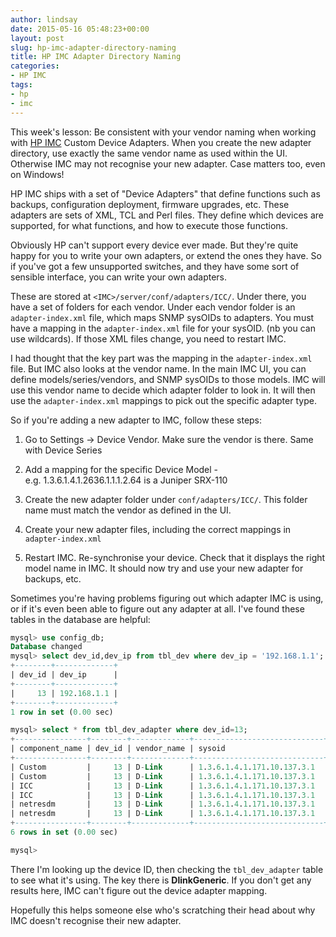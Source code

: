 ```yaml
---
author: lindsay
date: 2015-05-16 05:48:23+00:00
layout: post
slug: hp-imc-adapter-directory-naming
title: HP IMC Adapter Directory Naming
categories:
- HP IMC
tags:
- hp
- imc
---
```


This week's lesson: Be consistent with your vendor naming when working with [HP IMC](https://www.hpe.com/networking/imc/) Custom Device Adapters. When you create the new adapter directory, use exactly the same vendor name as used within the UI. Otherwise IMC may not recognise your new adapter. Case matters too, even on Windows!

HP IMC ships with a set of "Device Adapters" that define functions such as backups, configuration deployment, firmware upgrades, etc. These adapters are sets of XML, TCL and Perl files. They define which devices are supported, for what functions, and how to execute those functions.

Obviously HP can't support every device ever made. But they're quite happy for you to write your own adapters, or extend the ones they have. So if you've got a few unsupported switches, and they have some sort of sensible interface, you can write your own adapters.

These are stored at `<IMC>/server/conf/adapters/ICC/`. Under there, you have a set of folders for each vendor. Under each vendor folder is an `adapter-index.xml` file, which maps SNMP sysOIDs to adapters. You must have a mapping in the `adapter-index.xml` file for your sysOID. (nb you can use wildcards). If those XML files change, you need to restart IMC.

I had thought that the key part was the mapping in the `adapter-index.xml` file. But IMC also looks at the vendor name. In the main IMC UI, you can define models/series/vendors, and SNMP sysOIDs to those models. IMC will use this vendor name to decide which adapter folder to look in. It will then use the `adapter-index.xml` mappings to pick out the specific adapter type.

So if you're adding a new adapter to IMC, follow these steps:




    
  1. Go to Settings -> Device Vendor. Make sure the vendor is there. Same with Device Series

    
  2. Add a mapping for the specific Device Model - e.g. 1.3.6.1.4.1.2636.1.1.1.2.64 is a Juniper SRX-110

    
  3. Create the new adapter folder under `conf/adapters/ICC/`. This folder name must match the vendor as defined in the UI.

    
  4. Create your new adapter files, including the correct mappings in `adapter-index.xml`

    
  5. Restart IMC. Re-synchronise your device. Check that it displays the right model name in IMC. It should now try and use your new adapter for backups, etc.



Sometimes you're having problems figuring out which adapter IMC is using, or if it's even been able to figure out any adapter at all. I've found these tables in the database are helpful:


```sql
mysql> use config_db;
Database changed
mysql> select dev_id,dev_ip from tbl_dev where dev_ip = '192.168.1.1';
+--------+-------------+
| dev_id | dev_ip      |
+--------+-------------+
|     13 | 192.168.1.1 |
+--------+-------------+
1 row in set (0.00 sec)

mysql> select * from tbl_dev_adapter where dev_id=13;
+----------------+--------+-------------+-----------------------------+-----------------+--------------+------------+
| component_name | dev_id | vendor_name | sysoid                      | adapter_name    | adapter_type | error_code |
+----------------+--------+-------------+-----------------------------+-----------------+--------------+------------+
| Custom         |     13 | D-Link      | 1.3.6.1.4.1.171.10.137.3.1  | N/A             |            0 |         18 |
| Custom         |     13 | D-Link      | 1.3.6.1.4.1.171.10.137.3.1  | N/A             |            1 |         18 |
| ICC            |     13 | D-Link      | 1.3.6.1.4.1.171.10.137.3.1  | DlinkGeneric    |            0 |          0 |
| ICC            |     13 | D-Link      | 1.3.6.1.4.1.171.10.137.3.1  | N/A             |            1 |         44 |
| netresdm       |     13 | D-Link      | 1.3.6.1.4.1.171.10.137.3.1  | N/A             |            0 |         18 |
| netresdm       |     13 | D-Link      | 1.3.6.1.4.1.171.10.137.3.1  | N/A             |            1 |         18 |
+----------------+--------+-------------+-----------------------------+-----------------+--------------+------------+
6 rows in set (0.00 sec)

mysql>
```


There I'm looking up the device ID, then checking the `tbl_dev_adapter` table to see what it's using. The key there is **DlinkGeneric**. If you don't get any results here, IMC can't figure out the device adapter mapping.

Hopefully this helps someone else who's scratching their head about why IMC doesn't recognise their new adapter.

